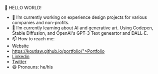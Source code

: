 🤔 HELLO WORLD! 

- 🔭 I’m currently working on experience design projects for various companies and non-profits.
- 🌱 I’m currently learning about AI and generative art. Using Codepen, Stable Diffusion, and OpenAI's GPT-3 Text geneartor and DALL-E.
- 📫 How to reach me: 
- <a href="https://kyleoutlaw.io">Website</a>
- https://koutlaw.github.io/portfolio/">Portfolio</a>
- <a href="https://www.linkedin.com/in/koutlaw/">Linkedin</a>
- <a href="https://twitter.com/_kyleOutlaw">Twitter</a>
- 😄 Pronouns: he/his

